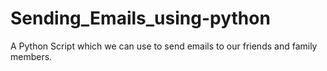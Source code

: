 # Sending_Emails_using-python
A Python Script which we can use to send emails to our friends and family members.
